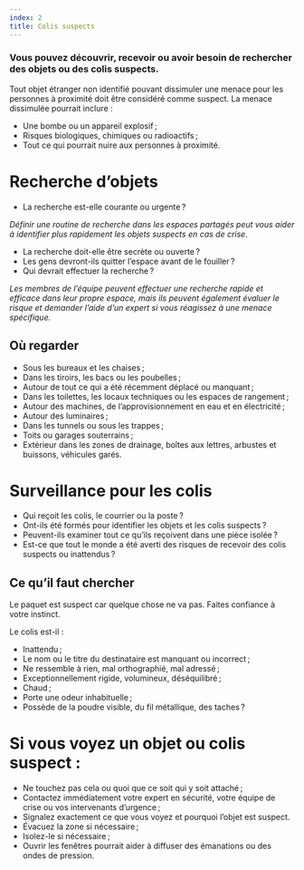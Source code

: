```yaml
---
index: 2
title: Colis suspects
---
```

### Vous pouvez découvrir, recevoir ou avoir besoin de rechercher des objets ou des colis suspects.

Tout objet étranger non identifié pouvant dissimuler une menace pour les personnes à proximité doit être considéré comme suspect. La menace dissimulée pourrait inclure :

* Une bombe ou un appareil explosif ;
* Risques biologiques, chimiques ou radioactifs ;
* Tout ce qui pourrait nuire aux personnes à proximité.

# Recherche d’objets

* La recherche est-elle courante ou urgente ?

*Définir une routine de recherche dans les espaces partagés peut vous aider à identifier plus rapidement les objets suspects en cas de crise.*

* La recherche doit-elle être secrète ou ouverte ?
* Les gens devront-ils quitter l’espace avant de le fouiller ?
* Qui devrait effectuer la recherche ?

*Les membres de l’équipe peuvent effectuer une recherche rapide et efficace dans leur propre espace, mais ils peuvent également évaluer le risque et demander l’aide d’un expert si vous réagissez à une menace spécifique.*

## Où regarder

* Sous les bureaux et les chaises ;
* Dans les tiroirs, les bacs ou les poubelles ;
* Autour de tout ce qui a été récemment déplacé ou manquant ;
* Dans les toilettes, les locaux techniques ou les espaces de rangement ;
* Autour des machines, de l’approvisionnement en eau et en électricité ;
* Autour des luminaires ;
* Dans les tunnels ou sous les trappes ;
* Toits ou garages souterrains ;
* Extérieur dans les zones de drainage, boîtes aux lettres, arbustes et buissons, véhicules garés.

# Surveillance pour les colis

* Qui reçoit les colis, le courrier ou la poste ?
* Ont-ils été formés pour identifier les objets et les colis suspects ?
* Peuvent-ils examiner tout ce qu’ils reçoivent dans une pièce isolée ?
* Est-ce que tout le monde a été averti des risques de recevoir des colis suspects ou inattendus ?

## Ce qu’il faut chercher

Le paquet est suspect car quelque chose ne va pas. Faites confiance à votre instinct.

Le colis est-il :

* Inattendu ;
* Le nom ou le titre du destinataire est manquant ou incorrect ;
* Ne ressemble à rien, mal orthographié, mal adressé ;
* Exceptionnellement rigide, volumineux, déséquilibré ;
* Chaud ;
* Porte une odeur inhabituelle ;
* Possède de la poudre visible, du fil métallique, des taches ?

# Si vous voyez un objet ou colis suspect :

* Ne touchez pas cela ou quoi que ce soit qui y soit attaché ;
* Contactez immédiatement votre expert en sécurité, votre équipe de crise ou vos intervenants d’urgence ;
* Signalez exactement ce que vous voyez et pourquoi l’objet est suspect.
* Évacuez la zone si nécessaire ;
* Isolez-le si nécessaire ;
* Ouvrir les fenêtres pourrait aider à diffuser des émanations ou des ondes de pression.